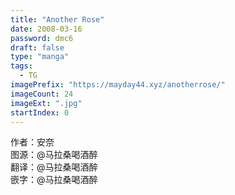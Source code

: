 ```yaml
---
title: "Another Rose"
date: 2008-03-16
password: dmc6
draft: false
type: "manga"
tags:
  - TG
imagePrefix: "https://mayday44.xyz/anotherrose/"  
imageCount: 24
imageExt: ".jpg" 
startIndex: 0
---
```

作者：安奈  
图源：@马拉桑喝酒醉  
翻译：@马拉桑喝酒醉  
嵌字：@马拉桑喝酒醉
